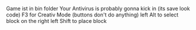 Game ist in bin folder
Your Antivirus is probably gonna kick in (its save look code)
F3 for Creativ Mode (buttons don't do anything)
left Alt to select block on the right
left Shift to place block
